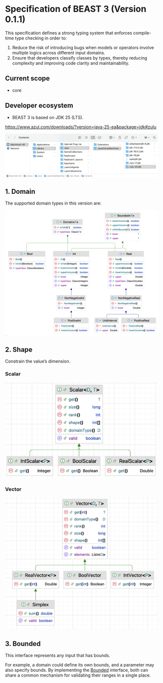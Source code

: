 # Specification of BEAST 3 (Version 0.1.1)

This specification defines a strong typing system that enforces compile-time type checking in order to:

1. Reduce the risk of introducing bugs when models or operators involve multiple logics across different input domains.
2. Ensure that developers classify classes by types, thereby reducing complexity and improving code clarity and maintainability.

## Current scope

- core

## Developer ecosystem

- BEAST 3 is based on JDK 25 (LTS).

https://www.azul.com/downloads/?version=java-25-ea&package=jdk#zulu

<a href="./JDK25.png"><img src="./JDK25.png" width="500" ></a>

## 1. Domain

The supported domain types in this version are:

<a href="./Domain0.1.1.png"><img src="./Domain0.1.1.png" width="800" ></a>


## 2. Shape

Constrain the value’s dimension.

### Scalar

<a href="./Scalar0.1.0.png"><img src="./Scalar0.1.0.png" width="500" ></a>

### Vector

<a href="./Vector0.1.0.png"><img src="./Vector0.1.0.png" width="500" ></a>

## 3. Bounded

This interface represents any input that has bounds.

For example, a domain could define its own bounds, and a parameter may also specify bounds. 
By implementing the [Bounded](https://github.com/CompEvol/beast3/blob/master/src/beast/base/spec/Bounded.java) interface,
both can share a common mechanism for validating their ranges in a single place.
